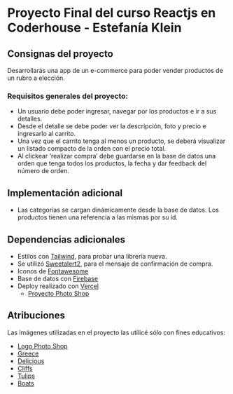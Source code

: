# Proyecto Final del curso Reactjs en Coderhouse - Estefanía Klein

## Consignas del proyecto
Desarrollarás una app de un e-commerce para poder vender productos de un rubro a elección.

### Requisitos generales del proyecto: 
* Un usuario debe poder ingresar, navegar por los productos e ir a sus detalles.
* Desde el detalle se debe poder ver la descripción, foto y precio e ingresarlo al carrito. 
* Una vez que el carrito tenga al menos un producto, se deberá visualizar un listado compacto de la orden con el precio total. 
* Al clickear ‘realizar compra’ debe guardarse en la base de datos una orden que tenga todos los productos, la fecha y dar feedback del número de orden.

## Implementación adicional
* Las categorías se cargan dinámicamente desde la base de datos. Los productos tienen una referencia a las mismas por su id.

## Dependencias adicionales

* Estilos con [Tailwind](https://tailwindcss.com), para probar una librería nueva.
* Se utilizó [Sweetalert2](https://sweetalert2.github.io), para el mensaje de confirmación de compra.
* Iconos de [Fontawesome](https://fontawesome.com/icons)
* Base de datos con [Firebase](https://firebase.google.com)
* Deploy realizado con [Vercel](https://vercel.com)
    * [Proyecto Photo Shop](https://photo-shop-estefaniaklein.vercel.app/)

## Atribuciones
Las imágenes utilizadas en el proyecto las utilicé sólo con fines educativos:
* [Logo Photo Shop](https://www.freepik.es/vectores/logo)
* [Greece](https://cdn.pixabay.com/photo/2017/10/20/09/11/travel-2870524_1280.jpg)
* [Delicious](https://img.freepik.com/free-photo/appetizing-black-spaghetti-with-dried-tomatoes-pumpkin-seeds-sesame-seeds-white-plate-table-gourmet-food-top-vertical-view_107288-3907.jpg?w=2000)
* [Cliffs](https://wallpapershome.com/images/pages/ico_v/23348.jpg)
* [Tulips](https://encrypted-tbn0.gstatic.com/images?q=tbn:ANd9GcQeEuPk1-i-FBTsgaKj9b3qKMxktCz7WpMVhA&usqp=CAU)
* [Boats](https://images.unsplash.com/photo-1544376798-89aa6b82c6cd?ixlib=rb-1.2.1&ixid=MnwxMjA3fDB8MHxzZWFyY2h8MXx8dmVydGljYWwlMjBsYW5kc2NhcGV8ZW58MHx8MHx8&w=1000&q=80)
